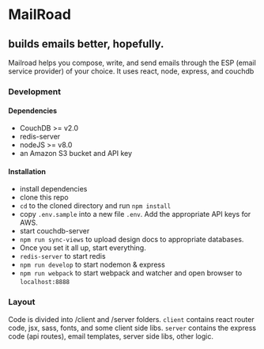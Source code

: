 # MailRoad

## builds emails better, hopefully.
Mailroad helps you compose, write, and send emails through the ESP (email service provider) of your choice. It uses react, node, express, and couchdb

### Development

#### Dependencies
* CouchDB >= v2.0
* redis-server
* nodeJS >= v8.0
* an Amazon S3 bucket and API key


#### Installation
* install dependencies
* clone this repo
* `cd` to the cloned directory and run `npm install`
* copy `.env.sample` into a new file `.env`. Add the appropriate API keys for AWS.
* start couchdb-server
* `npm run sync-views` to upload design docs to appropriate databases.
* Once you set it all up, start everything.
* `redis-server` to start redis
* `npm run develop` to start nodemon & express
* `npm run webpack` to start webpack and watcher and open browser to `localhost:8888`



### Layout
Code is divided into /client and /server folders. `client` contains react router code, jsx, sass, fonts, and some client side libs.
`server` contains the express code (api routes), email templates, server side libs, other logic.
